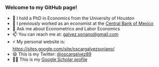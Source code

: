 ### Welcome to my GitHub page!
- 🌱 I hold a PhD in Economics from the University of Houston
- 🔭 I previously worked as an economist at the [Central Bank of Mexico](https://www.banxico.org.mx/indexen.html)
- 💬 Ask me about Econometrics and Labor Economics
- 📫 You can reach me at: galvez.soriano@gmail.com
- ⚡ My personal website is: https://sites.google.com/site/oscargalvezsoriano/
- 😄 This is my Twitter: [@oscargalvez89](https://twitter.com/oscargalvez89)
- 👨‍🎓 This is my [Google Scholar profile](https://scholar.google.com/citations?hl=en&user=dF4ZI4MAAAAJ)
<!--
**galvez-soriano/galvez-soriano** is a ✨ _special_ ✨ repository because its `README.md` (this file) appears on your GitHub profile.

Here are some ideas to get you started:

- 🔭 I’m currently working on ...
- 🌱 I’m currently learning ...
- 👯 I’m looking to collaborate on ...
- 🤔 I’m looking for help with ...
- 💬 Ask me about ...
- 📫 How to reach me: ...
- 😄 Pronouns: ...
- ⚡ Fun fact: ...
-->
